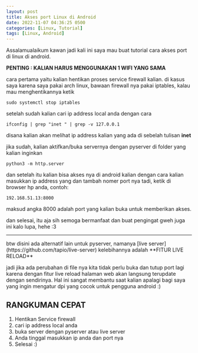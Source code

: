 ```yaml
---
layout: post
title: Akses port Linux di Android
date: 2022-11-07 04:36:25 0500
categories: [Linux, Tutorial]
tags: [Linux, Android]
---
```

Assalamualaikum kawan jadi kali ini saya mau buat tutorial cara akses port di linux di android.

**PENTING : KALIAN HARUS MENGGUNAKAN 1 WIFI YANG SAMA**

cara pertama yaitu kalian hentikan proses service firewall kalian. di kasus saya karena saya pakai 
arch linux, bawaan firewall nya pakai iptables, kalau mau menghentikannya ketik
```terminal
sudo systemctl stop iptables
```
setelah sudah kalian cari ip address local anda dengan cara
```terminal
ifconfig | grep "inet " | grep -v 127.0.0.1
```
disana kalian akan melihat ip address kalian yang ada di sebelah tulisan **inet**

jika sudah, kalian aktifkan/buka servernya dengan pyserver di folder yang kalian inginkan
```terminal
python3 -m http.server
```
dan setelah itu kalian bisa akses nya di android kalian dengan cara kalian masukkan ip address
yang dan tambah nomer port nya tadi, ketik di browser hp anda, contoh:
```
192.168.51.13:8000
```
maksud angka 8000 adalah port yang kalian buka untuk memberikan akses.

dan selesai, itu aja sih semoga bermanfaat dan buat pengingat gweh juga ini kalo lupa, hehe :3
<hr>
btw disini ada alternatif lain untuk pyserver, namanya [live server](https://github.com/tapio/live-server) kelebihannya adalah **FITUR LIVE RELOAD**

jadi jika ada perubahan di file nya kita tidak
perlu buka dan tutup port lagi karena dengan fitur live reload halaman web akan langsung
terupdate dengan sendirinya. Hal ini sangat membantu saat kalian apalagi bagi saya yang ingin mengatur dpi yang cocok untuk pengguna android :)

## RANGKUMAN CEPAT
1. Hentikan Service firewall
2. cari ip address local anda
3. buka server dengan pyserver atau live server
4. Anda tinggal masukkan ip anda dan port nya
5. Selesai :)
